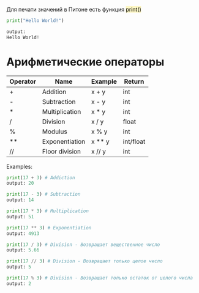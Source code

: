 Для печати значений в Питоне есть функция <mark style="background: #FFF3A3A6;">print()</mark> 
~~~python
print("Hello World!")

output:
Hello World!
~~~

# Арифметические операторы

| Operator | Name           | Example |Return|
| -------- | -------------- | ------- | ---- |
| +        | Addition       | x + y   | int  |
| -        | Subtraction    | x - y   | int  |
| *        | Multiplication | x * y   | int  |
| /        | Division       | x / y   | float|
| %        | Modulus        | x % y   | int  |
| **       | Exponentiation | x ** y  | int/float |
| //       | Floor division | x // y  | int |

Examples:
~~~python
print(17 + 3) # Addiction
output: 20

print(17 - 3) # Subtraction
output: 14

print(17 * 3) # Multiplication
output: 51

print(17 ** 3) # Exponentiation
output: 4913

print(17 / 3) # Division - Возвращает вещественное число
output: 5.66

print(17 // 3) # Division - Возвращает только целое число
output: 5

print(17 % 3) # Division - Возвращает только остаток от целого числа
output: 2
~~~

